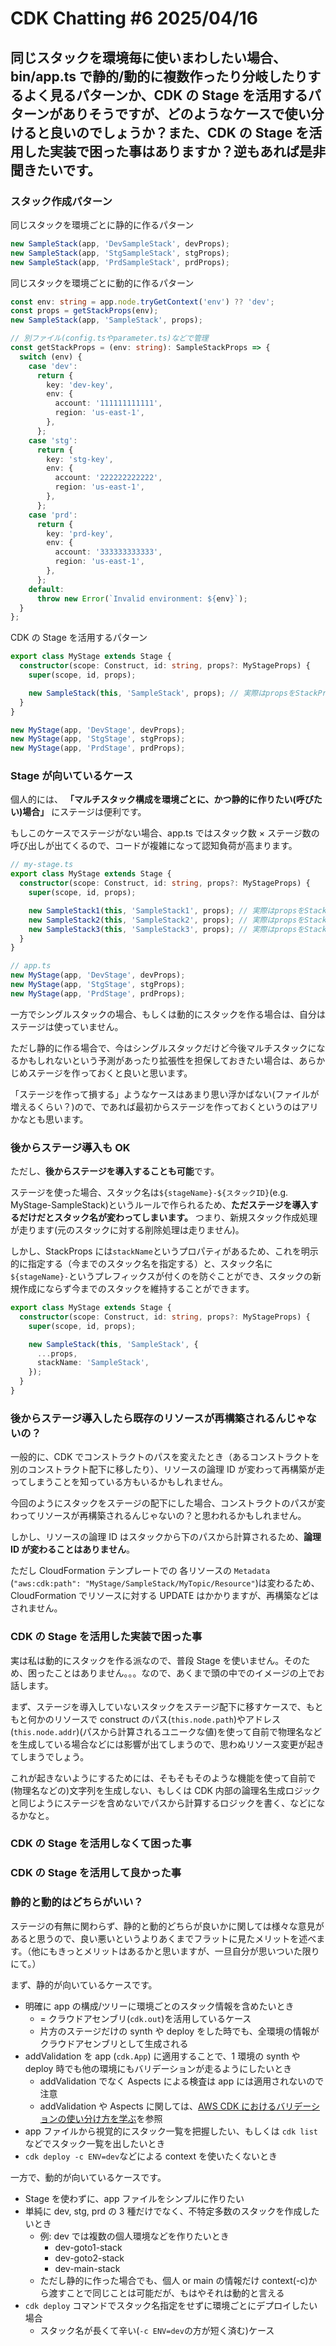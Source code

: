 # CDK Chatting #6 2025/04/16

## 同じスタックを環境毎に使いまわしたい場合、bin/app.ts で静的/動的に複数作ったり分岐したりするよく見るパターンか、CDK の Stage を活用するパターンがありそうですが、どのようなケースで使い分けると良いのでしょうか？また、CDK の Stage を活用した実装で困った事はありますか？逆もあれば是非聞きたいです。

### スタック作成パターン

同じスタックを環境ごとに静的に作るパターン

```ts
new SampleStack(app, 'DevSampleStack', devProps);
new SampleStack(app, 'StgSampleStack', stgProps);
new SampleStack(app, 'PrdSampleStack', prdProps);
```

同じスタックを環境ごとに動的に作るパターン

```ts
const env: string = app.node.tryGetContext('env') ?? 'dev';
const props = getStackProps(env);
new SampleStack(app, 'SampleStack', props);

// 別ファイル(config.tsやparameter.ts)などで管理
const getStackProps = (env: string): SampleStackProps => {
  switch (env) {
    case 'dev':
      return {
        key: 'dev-key',
        env: {
          account: '111111111111',
          region: 'us-east-1',
        },
      };
    case 'stg':
      return {
        key: 'stg-key',
        env: {
          account: '222222222222',
          region: 'us-east-1',
        },
      };
    case 'prd':
      return {
        key: 'prd-key',
        env: {
          account: '333333333333',
          region: 'us-east-1',
        },
      };
    default:
      throw new Error(`Invalid environment: ${env}`);
  }
};
```

CDK の Stage を活用するパターン

```ts
export class MyStage extends Stage {
  constructor(scope: Construct, id: string, props?: MyStageProps) {
    super(scope, id, props);

    new SampleStack(this, 'SampleStack', props); // 実際はpropsをStackProps用に整形して渡す
  }
}

new MyStage(app, 'DevStage', devProps);
new MyStage(app, 'StgStage', stgProps);
new MyStage(app, 'PrdStage', prdProps);
```

### Stage が向いているケース

個人的には、 **「マルチスタック構成を環境ごとに、かつ静的に作りたい(呼びたい)場合」** にステージは便利です。

もしこのケースでステージがない場合、app.ts ではスタック数 × ステージ数の呼び出しが出てくるので、コードが複雑になって認知負荷が高まります。

```ts
// my-stage.ts
export class MyStage extends Stage {
  constructor(scope: Construct, id: string, props?: MyStageProps) {
    super(scope, id, props);

    new SampleStack1(this, 'SampleStack1', props); // 実際はpropsをStackProps用に整形して渡す
    new SampleStack2(this, 'SampleStack2', props); // 実際はpropsをStackProps用に整形して渡す
    new SampleStack3(this, 'SampleStack3', props); // 実際はpropsをStackProps用に整形して渡す
  }
}

// app.ts
new MyStage(app, 'DevStage', devProps);
new MyStage(app, 'StgStage', stgProps);
new MyStage(app, 'PrdStage', prdProps);
```

一方でシングルスタックの場合、もしくは動的にスタックを作る場合は、自分はステージは使っていません。

ただし静的に作る場合で、今はシングルスタックだけど今後マルチスタックになるかもしれないという予測があったり拡張性を担保しておきたい場合は、あらかじめステージを作っておくと良いと思います。

「ステージを作って損する」ようなケースはあまり思い浮かばない(ファイルが増えるくらい？)ので、であれば最初からステージを作っておくというのはアリかなとも思います。

### 後からステージ導入も OK

ただし、**後からステージを導入することも可能**です。

ステージを使った場合、スタック名は`${stageName}-${スタックID}`(e.g. MyStage-SampleStack)というルールで作られるため、**ただステージを導入するだけだとスタック名が変わってしまいます。** つまり、新規スタック作成処理が走ります(元のスタックに対する削除処理は走りません)。

しかし、StackProps には`stackName`というプロパティがあるため、これを明示的に指定する（今までのスタック名を指定する）と、スタック名に`${stageName}-`というプレフィックスが付くのを防ぐことができ、スタックの新規作成にならず今までのスタックを維持することができます。

```ts
export class MyStage extends Stage {
  constructor(scope: Construct, id: string, props?: MyStageProps) {
    super(scope, id, props);

    new SampleStack(this, 'SampleStack', {
      ...props,
      stackName: 'SampleStack',
    });
  }
}
```

### 後からステージ導入したら既存のリソースが再構築されるんじゃないの？

一般的に、CDK でコンストラクトのパスを変えたとき（あるコンストラクトを別のコンストラクト配下に移したり）、リソースの論理 ID が変わって再構築が走ってしまうことを知っている方もいるかもしれません。

今回のようにスタックをステージの配下にした場合、コンストラクトのパスが変わってリソースが再構築されるんじゃないの？と思われるかもしれません。

しかし、リソースの論理 ID はスタックから下のパスから計算されるため、**論理 ID が変わることはありません**。

ただし CloudFormation テンプレートでの 各リソースの `Metadata` (`"aws:cdk:path": "MyStage/SampleStack/MyTopic/Resource"`)は変わるため、CloudFormation でリソースに対する UPDATE はかかりますが、再構築などはされません。

### CDK の Stage を活用した実装で困った事

実は私は動的にスタックを作る派なので、普段 Stage を使いません。そのため、困ったことはありません。。。なので、あくまで頭の中でのイメージの上でお話します。

まず、ステージを導入していないスタックをステージ配下に移すケースで、もともと何かのリソースで construct のパス(`this.node.path`)やアドレス(`this.node.addr`)(パスから計算されるユニークな値)を使って自前で物理名などを生成している場合などには影響が出てしまうので、思わぬリソース変更が起きてしまうでしょう。

これが起きないようにするためには、そもそもそのような機能を使って自前で(物理名などの)文字列を生成しない、もしくは CDK 内部の論理名生成ロジックと同じようにステージを含めないでパスから計算するロジックを書く、などになるかなと。

### CDK の Stage を活用しなくて困った事

### CDK の Stage を活用して良かった事

### 静的と動的はどちらがいい？

ステージの有無に関わらず、静的と動的どちらが良いかに関しては様々な意見があると思うので、良い悪いというよりあくまでフラットに見たメリットを述べます。（他にもきっとメリットはあるかと思いますが、一旦自分が思いついた限りにて。）

まず、静的が向いているケースです。

- 明確に app の構成/ツリーに環境ごとのスタック情報を含めたいとき
  - = クラウドアセンブリ(`cdk.out`)を活用しているケース
  - 片方のステージだけの synth や deploy をした時でも、全環境の情報がクラウドアセンブリとして生成される
- addValidation を app (`cdk.App`) に適用することで、1 環境の synth や deploy 時でも他の環境にもバリデーションが走るようにしたいとき
  - addValidation でなく Aspects による検査は app には適用されないので注意
  - addValidation や Aspects に関しては、[AWS CDK におけるバリデーションの使い分け方を学ぶ](https://aws.amazon.com/jp/builders-flash/202406/cdk-validation/)を参照
- app ファイルから視覚的にスタック一覧を把握したい、もしくは `cdk list` などでスタック一覧を出したいとき
- `cdk deploy -c ENV=dev`などによる context を使いたくないとき

一方で、動的が向いているケースです。

- Stage を使わずに、app ファイルをシンプルに作りたい
- 単純に dev, stg, prd の 3 種だけでなく、不特定多数のスタックを作成したいとき
  - 例: dev では複数の個人環境などを作りたいとき
    - dev-goto1-stack
    - dev-goto2-stack
    - dev-main-stack
  - ただし静的に作った場合でも、個人 or main の情報だけ context(-c)から渡すことで同じことは可能だが、もはやそれは動的と言える
- `cdk deploy` コマンドでスタック名指定をせずに環境ごとにデプロイしたい場合
  - スタック名が長くて辛い(`-c ENV=dev`の方が短く済む)ケース
